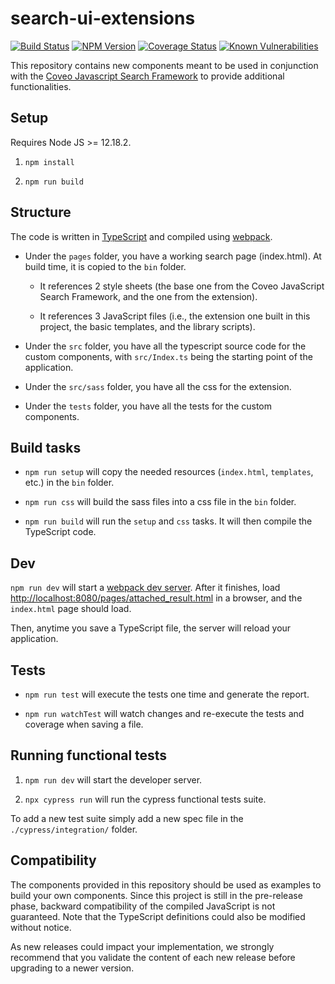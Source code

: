 # search-ui-extensions

[![Build Status](https://travis-ci.org/coveo/search-ui-extensions.svg?branch=master)](https://travis-ci.org/coveo/search-ui-extensions)
[![NPM Version](https://img.shields.io/npm/v/coveo-search-ui-extensions.svg)](https://www.npmjs.com/package/coveo-search-ui-extensions)
[![Coverage Status](https://coveralls.io/repos/github/coveo/search-ui-extensions/badge.svg?branch=master)](https://coveralls.io/github/coveo/search-ui-extensions?branch=master)
[![Known Vulnerabilities](https://snyk.io/test/github/coveo/search-ui-extensions/badge.svg?targetFile=package.json)](https://snyk.io/test/github/coveo/search-ui-extensions?targetFile=package.json)

This repository contains new components meant to be used in conjunction with the [Coveo Javascript Search Framework](https://github.com/coveo/search-ui) to provide additional functionalities.

## Setup

Requires Node JS >= 12.18.2.

1. `npm install`

2. `npm run build`

## Structure

The code is written in [TypeScript](http://www.typescriptlang.org/) and compiled using [webpack](https://webpack.github.io/).

-   Under the `pages` folder, you have a working search page (index.html). At build time, it is copied to the `bin` folder.

    -   It references 2 style sheets (the base one from the Coveo JavaScript Search Framework, and the one from the extension).

    -   It references 3 JavaScript files (i.e., the extension one built in this project, the basic templates, and the library scripts).

-   Under the `src` folder, you have all the typescript source code for the custom components, with `src/Index.ts` being the starting point of the application.

-   Under the `src/sass` folder, you have all the css for the extension.

-   Under the `tests` folder, you have all the tests for the custom components.

## Build tasks

-   `npm run setup` will copy the needed resources (`index.html`, `templates`, etc.) in the `bin` folder.

-   `npm run css` will build the sass files into a css file in the `bin` folder.

-   `npm run build` will run the `setup` and `css` tasks. It will then compile the TypeScript code.

## Dev

`npm run dev` will start a [webpack dev server](https://webpack.github.io/docs/webpack-dev-server.html). After it finishes, load [http://localhost:8080/pages/attached_result.html](http://localhost:8080/pages/attached_result.html) in a browser, and the `index.html` page should load.

Then, anytime you save a TypeScript file, the server will reload your application.

## Tests

-   `npm run test` will execute the tests one time and generate the report.

-   `npm run watchTest` will watch changes and re-execute the tests and coverage when saving a file.

## Running functional tests

1. `npm run dev` will start the developer server.

2. `npx cypress run` will run the cypress functional tests suite.

To add a new test suite simply add a new spec file in the `./cypress/integration/` folder.

## Compatibility

The components provided in this repository should be used as examples to build your own components. Since this project is still in the pre-release phase, backward compatibility of the compiled JavaScript is not guaranteed. Note that the TypeScript definitions could also be modified without notice.

As new releases could impact your implementation, we strongly recommend that you validate the content of each new release before upgrading to a newer version.

